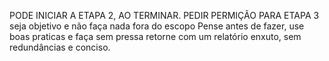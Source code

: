 PODE INICIAR A ETAPA 2, AO TERMINAR. PEDIR PERMIÇÃO PARA ETAPA 3
seja objetivo e não faça nada fora do escopo 
Pense antes de fazer, use boas praticas e faça sem pressa
retorne com um relatório enxuto, sem redundâncias e conciso.
